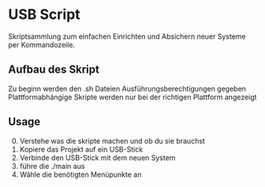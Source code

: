 # USB Script

Skriptsammlung zum einfachen Einrichten und Absichern neuer Systeme per Kommandozeile.

## Aufbau des Skript

Zu beginn werden den .sh Dateien Ausführungsberechtigungen gegeben
Plattformabhängige Skripte werden nur bei der richtigen Plattform angezeigt

## Usage

0. Verstehe was die skripte machen und ob du sie brauchst
1. Kopiere das Projekt auf ein USB-Stick 
2. Verbinde den USB-Stick mit dem neuen System
3. führe die ./main aus
4. Wähle die benötigten Menüpunkte an
